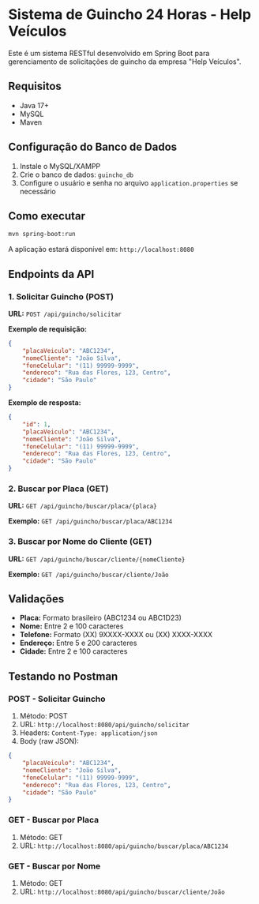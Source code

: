# Sistema de Guincho 24 Horas - Help Veículos

Este é um sistema RESTful desenvolvido em Spring Boot para gerenciamento de solicitações de guincho da empresa "Help Veículos".

## Requisitos

- Java 17+
- MySQL
- Maven

## Configuração do Banco de Dados

1. Instale o MySQL/XAMPP
2. Crie o banco de dados: `guincho_db`
3. Configure o usuário e senha no arquivo `application.properties` se necessário

## Como executar

```bash
mvn spring-boot:run
```

A aplicação estará disponível em: `http://localhost:8080`

## Endpoints da API

### 1. Solicitar Guincho (POST)

**URL:** `POST /api/guincho/solicitar`

**Exemplo de requisição:**
```json
{
    "placaVeiculo": "ABC1234",
    "nomeCliente": "João Silva",
    "foneCelular": "(11) 99999-9999",
    "endereco": "Rua das Flores, 123, Centro",
    "cidade": "São Paulo"
}
```

**Exemplo de resposta:**
```json
{
    "id": 1,
    "placaVeiculo": "ABC1234",
    "nomeCliente": "João Silva",
    "foneCelular": "(11) 99999-9999",
    "endereco": "Rua das Flores, 123, Centro",
    "cidade": "São Paulo"
}
```

### 2. Buscar por Placa (GET)

**URL:** `GET /api/guincho/buscar/placa/{placa}`

**Exemplo:** `GET /api/guincho/buscar/placa/ABC1234`

### 3. Buscar por Nome do Cliente (GET)

**URL:** `GET /api/guincho/buscar/cliente/{nomeCliente}`

**Exemplo:** `GET /api/guincho/buscar/cliente/João`

## Validações

- **Placa:** Formato brasileiro (ABC1234 ou ABC1D23)
- **Nome:** Entre 2 e 100 caracteres
- **Telefone:** Formato (XX) 9XXXX-XXXX ou (XX) XXXX-XXXX
- **Endereço:** Entre 5 e 200 caracteres
- **Cidade:** Entre 2 e 100 caracteres

## Testando no Postman

### POST - Solicitar Guincho
1. Método: POST
2. URL: `http://localhost:8080/api/guincho/solicitar`
3. Headers: `Content-Type: application/json`
4. Body (raw JSON):
```json
{
    "placaVeiculo": "ABC1234",
    "nomeCliente": "João Silva",
    "foneCelular": "(11) 99999-9999",
    "endereco": "Rua das Flores, 123, Centro",
    "cidade": "São Paulo"
}
```

### GET - Buscar por Placa
1. Método: GET
2. URL: `http://localhost:8080/api/guincho/buscar/placa/ABC1234`

### GET - Buscar por Nome
1. Método: GET
2. URL: `http://localhost:8080/api/guincho/buscar/cliente/João`
